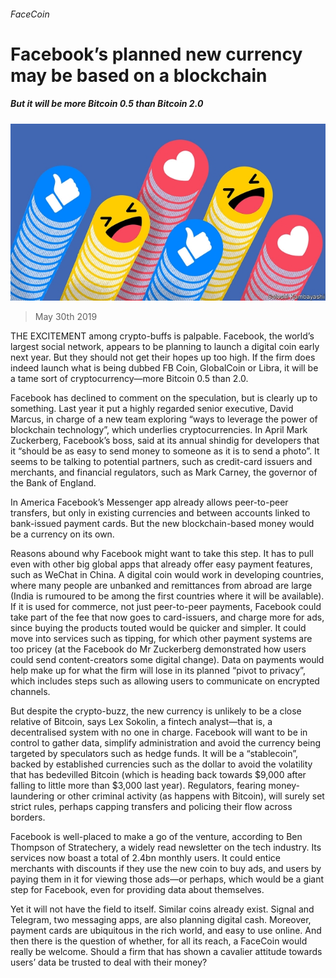###### FaceCoin

# Facebook’s planned new currency may be based on a blockchain 

##### But it will be more Bitcoin 0.5 than Bitcoin 2.0 

![image](images/20190601_fnd002.jpg) 

> May 30th 2019 

THE EXCITEMENT among crypto-buffs is palpable. Facebook, the world’s largest social network, appears to be planning to launch a digital coin early next year. But they should not get their hopes up too high. If the firm does indeed launch what is being dubbed FB Coin, GlobalCoin or Libra, it will be a tame sort of cryptocurrency—more Bitcoin 0.5 than 2.0. 

Facebook has declined to comment on the speculation, but is clearly up to something. Last year it put a highly regarded senior executive, David Marcus, in charge of a new team exploring “ways to leverage the power of blockchain technology”, which underlies cryptocurrencies. In April Mark Zuckerberg, Facebook’s boss, said at its annual shindig for developers that it “should be as easy to send money to someone as it is to send a photo”. It seems to be talking to potential partners, such as credit-card issuers and merchants, and financial regulators, such as Mark Carney, the governor of the Bank of England. 

In America Facebook’s Messenger app already allows peer-to-peer transfers, but only in existing currencies and between accounts linked to bank-issued payment cards. But the new blockchain-based money would be a currency on its own. 

Reasons abound why Facebook might want to take this step. It has to pull even with other big global apps that already offer easy payment features, such as WeChat in China. A digital coin would work in developing countries, where many people are unbanked and remittances from abroad are large (India is rumoured to be among the first countries where it will be available). If it is used for commerce, not just peer-to-peer payments, Facebook could take part of the fee that now goes to card-issuers, and charge more for ads, since buying the products touted would be quicker and simpler. It could move into services such as tipping, for which other payment systems are too pricey (at the Facebook do Mr Zuckerberg demonstrated how users could send content-creators some digital change). Data on payments would help make up for what the firm will lose in its planned “pivot to privacy”, which includes steps such as allowing users to communicate on encrypted channels. 

But despite the crypto-buzz, the new currency is unlikely to be a close relative of Bitcoin, says Lex Sokolin, a fintech analyst—that is, a decentralised system with no one in charge. Facebook will want to be in control to gather data, simplify administration and avoid the currency being targeted by speculators such as hedge funds. It will be a “stablecoin”, backed by established currencies such as the dollar to avoid the volatility that has bedevilled Bitcoin (which is heading back towards $9,000 after falling to little more than $3,000 last year). Regulators, fearing money-laundering or other criminal activity (as happens with Bitcoin), will surely set strict rules, perhaps capping transfers and policing their flow across borders. 

Facebook is well-placed to make a go of the venture, according to Ben Thompson of Stratechery, a widely read newsletter on the tech industry. Its services now boast a total of 2.4bn monthly users. It could entice merchants with discounts if they use the new coin to buy ads, and users by paying them in it for viewing those ads—or perhaps, which would be a giant step for Facebook, even for providing data about themselves. 

Yet it will not have the field to itself. Similar coins already exist. Signal and Telegram, two messaging apps, are also planning digital cash. Moreover, payment cards are ubiquitous in the rich world, and easy to use online. And then there is the question of whether, for all its reach, a FaceCoin would really be welcome. Should a firm that has shown a cavalier attitude towards users’ data be trusted to deal with their money? 

